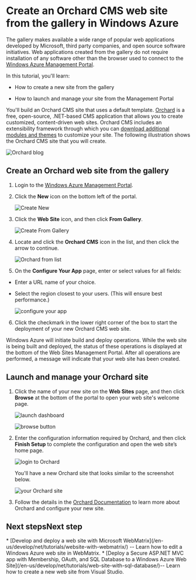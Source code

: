 ﻿<properties linkid="develop-dotnet-website-from-gallery" urlDisplayName="Web Site from Gallery" pageTitle=".NET web site from Gallery - Windows Azure tutorial" Title=".NET web site from Gallery - Windows Azure tutorial" metaKeywords="Azure build website, manage website Azure" Description="A tutorial that teaches you how to create a new web site in Windows Azure. Also learn how to launch and manage your site using the Management Portal." metaCanonical="" disqusComments="1" umbracoNaviHide="1" />




# Create an Orchard CMS web site from the gallery in Windows Azure

The gallery makes available a wide range of popular web applications developed by Microsoft, third party companies, and open source software initiatives. Web applications created from the gallery do not require installation of any software other than the browser used to connect to the [Windows Azure Management Portal](http://manage.windowsazure.com). 

In this tutorial, you'll learn:

- How to create a new site from the gallery

- How to launch and manage your site from the Management Portal
 
You'll build an Orchard CMS site that uses a default template. [Orchard](http://www.orchardproject.net/) is a free, open-source, .NET-based CMS application that allows you to create customized, content-driven web sites. Orchard CMS includes an extensibility framework through which you can [download additional modules and themes](http://gallery.orchardproject.net/) to customize your site. The following illustration shows the Orchard CMS site that you will create.

![Orchard blog][13]

<div chunk="../../Shared/Chunks/create-account-and-websites-note.md" />

<h2>Create an Orchard web site from the gallery</h2>

1. Login to the [Windows Azure Management Portal](http://manage.windowsazure.com).

2. Click the **New** icon on the bottom left of the portal.
	
	![Create New][1]

3. Click the **Web Site** icon, and then click **From Gallery**.
	
	![Create From Gallery][2]

4. Locate and click the **Orchard CMS** icon in the list, and then click the arrow to continue.
	
	![Orchard from list][3]

5. On the **Configure Your App** page, enter or select values for all fields:
	
- Enter a URL name of your choice.	
- Select the region closest to your users. (This will ensure best performance.)

	![configure your app][4]

6. Click the checkmark in the lower right corner of the box to start the deployment of your new Orchard CMS web site.

Windows Azure will initiate build and deploy operations. While the web site is being built and deployed, the status of these operations is displayed at the bottom of the Web Sites Management Portal. After all operations are performed, a message will indicate that your web site has been created.

<h2>Launch and manage your Orchard site</h2>

1. Click the name of your new site on the **Web Sites** page, and then click **Browse** at the bottom of the portal to open your web site's welcome page.

	![launch dashboard][5]

	![browse button][12]

2. Enter the configuration information required by Orchard, and then click **Finish Setup** to complete the configuration and open the web site’s home page.

	![login to Orchard][7]

	You'll have a new Orchard site that looks similar to the screenshot below.  

	![your Orchard site][13]

3. Follow the details in the [Orchard Documentation](http://docs.orchardproject.net/) to learn more about Orchard and configure your new site.

<h2><span class="short-header">Next steps</span>Next step</h2>
* [Develop and deploy a web site with Microsoft WebMatrix](/en-us/develop/net/tutorials/website-with-webmatrix/) -- Learn how to edit a Windows Azure web site in WebMatrix. 
* [Deploy a Secure ASP.NET MVC app with Membership, OAuth, and SQL Database to a Windows Azure Web Site](/en-us/develop/net/tutorials/web-site-with-sql-database/)-- Learn how to create a new web site from Visual Studio.

[1]: ../media/orchardgallery-01.png
[2]: ../media/orchardgallery-02.png
[3]: ../media/orchardgallery-03.png
[4]: ../media/orchardgallery-04.png
[5]: ../media/orchardgallery-05.png
[7]: ../media/orchardgallery-07.png
[12]: ../media/orchardgallery-12.png
[13]: ../media/orchardgallery-08.png
[http://www.windowsazure.com]: http://www.windowsazure.com
[0]: ../../devcenter/shared/media/freetrialonwindowsazurehomepage.png
